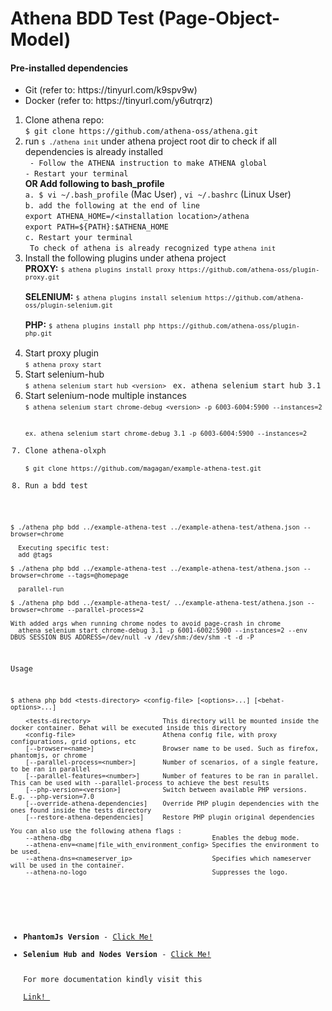 # Athena BDD Test (Page-Object-Model)
#### Pre-installed dependencies
<ul>
    <li> Git (refer to: https://tinyurl.com/k9spv9w)
    <li> Docker (refer to: https://tinyurl.com/y6utrqrz)
</ul>

1. Clone athena repo: <br>
```$ git clone https://github.com/athena-oss/athena.git``` <br>
2. run <code background-color="black">```$ ./athena init```</code> under athena project root dir to check if all dependencies is already installed <br>
``` - Follow the ATHENA instruction to make ATHENA global``` <br>
``` - Restart your terminal ``` <br>
<b>OR Add following to bash_profile</b><br>
```a. $ vi ~/.bash_profile``` (Mac User) , ```vi ~/.bashrc``` (Linux User) <br>
```b. add the following at the end of line``` <br>
      ```export ATHENA_HOME=/<installation location>/athena``` <br>
      ```export PATH=${PATH}:$ATHENA_HOME``` <br>
```c. Restart your terminal ``` <br>
``` To check of athena is already recognized type``` <code>```athena init```</code>
3. Install the following plugins under athena project <br>
<b>PROXY:</b> <code>```$ athena plugins install proxy https://github.com/athena-oss/plugin-proxy.git``` </code><br>
<b>SELENIUM:</b> <code>```$ athena plugins install selenium https://github.com/athena-oss/plugin-selenium.git``` </code><br>
<b>PHP:</b> <code>```$ athena plugins install php https://github.com/athena-oss/plugin-php.git``` </code><br>
4. Start proxy plugin <br>
<code>```$ athena proxy start``` </code>
5. Start selenium-hub <br>
<code>```$ athena selenium start hub <version>``` </code> ```ex. athena selenium start hub 3.1```
6. Start selenium-node multiple instances <br>
<code>```$ athena selenium start chrome-debug <version> -p 6003-6004:5900 --instances=2``` <br>
```ex. athena selenium start chrome-debug 3.1 -p 6003-6004:5900 --instances=2```
7. Clone athena-olxph <br>
```$ git clone https://github.com/magagan/example-athena-test.git```
8. Run a bdd test<br>
```
$ ./athena php bdd ../example-athena-test ../example-athena-test/athena.json --browser=chrome
  
  Executing specific test:
  add @tags
  
$ ./athena php bdd ../example-athena-test ../example-athena-test/athena.json --browser=chrome --tags=@homepage

  parallel-run
  
$ ./athena php bdd ../example-athena-test/ ../example-athena-test/athena.json --browser=chrome --parallel-process=2
   
With added args when running chrome nodes to avoid page-crash in chrome
  athena selenium start chrome-debug 3.1 -p 6001-6002:5900 --instances=2 --env DBUS_SESSION_BUS_ADDRESS=/dev/null -v /dev/shm:/dev/shm -t -d -P
  ```  
  Usage
  ```
$ athena php bdd <tests-directory> <config-file> [<options>...] [<behat-options>...]
  
      <tests-directory>                   This directory will be mounted inside the docker container. Behat will be executed inside this directory
      <config-file>                       Athena config file, with proxy configurations, grid options, etc
      [--browser=<name>]                  Browser name to be used. Such as firefox, phantomjs, or chrome
      [--parallel-process=<number>]       Number of scenarios, of a single feature, to be ran in parallel
      [--parallel-features=<number>]      Number of features to be ran in parallel. This can be used with --parallel-process to achieve the best results
      [--php-version=<version>]           Switch between available PHP versions. E.g. --php-version=7.0
      [--override-athena-dependencies]    Override PHP plugin dependencies with the ones found inside the tests directory
      [--restore-athena-dependencies]     Restore PHP plugin original dependencies
  
  You can also use the following athena flags :
      --athena-dbg                                     Enables the debug mode.
      --athena-env=<name|file_with_environment_config> Specifies the environment to be used.
      --athena-dns=<nameserver_ip>                     Specifies which nameserver will be used in the container.
      --athena-no-logo                                 Suppresses the logo.
      
   ```    
  <ul>
   <li><b>PhantomJs Version</b> - <a href="https://hub.docker.com/r/akeem/selenium-node-phantomjs/tags/">Click Me!</a>
   <li><b>Selenium Hub and Nodes Version</b> - <a href="https://hub.docker.com/u/selenium/">Click Me!</a>

For more documentation kindly visit this <a href="https://github.com/athena-oss/plugin-php/tree/master/docs"> Link! </a> <br>

